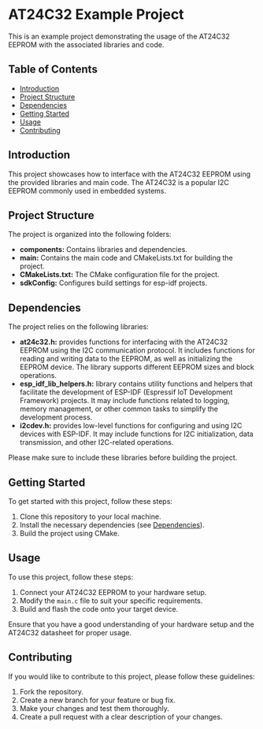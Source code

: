 # AT24C32 Example Project

This is an example project demonstrating the usage of the AT24C32 EEPROM with the associated libraries and code.

## Table of Contents

- [Introduction](#introduction)
- [Project Structure](#project-structure)
- [Dependencies](#dependencies)
- [Getting Started](#getting-started)
- [Usage](#usage)
- [Contributing](#contributing)


## Introduction

This project showcases how to interface with the AT24C32 EEPROM using the provided libraries and main code. The AT24C32 is a popular I2C EEPROM commonly used in embedded systems.

## Project Structure

The project is organized into the following folders:

- **components:** Contains libraries and dependencies.
- **main:** Contains the main code and CMakeLists.txt for building the project.
- **CMakeLists.txt:** The CMake configuration file for the project.
- **sdkConfig:** Configures build settings for esp-idf projects.

## Dependencies

The project relies on the following libraries:

- **at24c32.h:**  provides functions for interfacing with the AT24C32 EEPROM using the I2C communication protocol. It includes functions for reading and writing data to the EEPROM, as well as initializing the EEPROM device. The library supports different EEPROM sizes and block operations.
- **esp_idf_lib_helpers.h:** library contains utility functions and helpers that facilitate the development of ESP-IDF (Espressif IoT Development Framework) projects. It may include functions related to logging, memory management, or other common tasks to simplify the development process.
- **i2cdev.h:** provides low-level functions for configuring and using I2C devices with ESP-IDF. It may include functions for I2C initialization, data transmission, and other I2C-related operations.

Please make sure to include these libraries before building the project.

## Getting Started

To get started with this project, follow these steps:

1. Clone this repository to your local machine.
2. Install the necessary dependencies (see [Dependencies](#dependencies)).
3. Build the project using CMake.

## Usage

To use this project, follow these steps:

1. Connect your AT24C32 EEPROM to your hardware setup.
2. Modify the `main.c` file to suit your specific requirements.
3. Build and flash the code onto your target device.

Ensure that you have a good understanding of your hardware setup and the AT24C32 datasheet for proper usage.

## Contributing

If you would like to contribute to this project, please follow these guidelines:

1. Fork the repository.
2. Create a new branch for your feature or bug fix.
3. Make your changes and test them thoroughly.
4. Create a pull request with a clear description of your changes.
